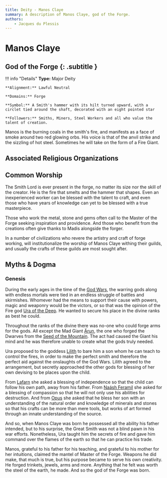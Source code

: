 ```yaml
---
title: Deity - Manos Claye
summary: A description of Manos Claye, god of the Forge.
authors:
    - Jacques du Plessis
---
```

# Manos Claye
## God of the Forge {: .subtitle }

!!! info "Details"
    **Type:** Major Deity

    **Alignment:** Lawful Neutral

    **Domains:** Forge

    **Symbol:** A Smith's hammer with its hilt turned upward, with a circlet tied around the shaft, decorated with an eight pointed star

    **Followers:** Smiths, Miners, Steel Workers and all who value the talent of creation.

Manos is the burning coals in the smith's fire, and manifests as a face of smoke around two red glowing orbs. His voice is that of the anvil strike and the sizzling of hot steel. Sometimes he will take on the form of a Fire Giant.

## Associated Religious Organizations

## Common Worship
The Smith Lord is ever present in the forge, no matter its size nor the skill of the creator.  He is the fire that smelts and the hammer that shapes.  Even an inexperienced worker can be blessed with the talent to craft, and even those who have years of knowledge can yet to be blessed with a true masterpiece.

Those who work the metal, stone and gems often call to the Master of the Forge seeking inspiration and providence.  And those who benefit from the creations often give thanks to Madis alongside the forger.

In a number of civilizations who revere the artistry and craft of forge working, will institutionalize the worship of Manos Claye withing their guilds, and usually the crafts of these guilds are most sought after.

## Myths & Dogma
### Genesis
During the early ages in the time of the [God Wars](/history/ages/times_of_turmoil#the-god-ears), the warring gods along with endless mortals were tied in an endless struggle of battles and skirmishes. Whomever had the means to support their cause with powers, magic and weaponry would be the victors, or so that was the opinion of the Fire god [Ura of the Deep](/religion/deities/ura).  He wanted to secure his place in the divine ranks as best he could.

Throughout the ranks of the divine there was no-one who could forge arms for the gods.  All except the Mad Giant [Ärun](/history/myths/creation_dwarves), the one who forged the Dwarves from the [Seed of the Mountain](/history/myths/seeds_of_life#the-seed-of-the-mountain).  The act had caused the Giant his mind and he was therefore unable to create what the gods truly needed.

Ura proposed to the goddess [Lilith](/religion/deities/lilith) to bare him a son whom he can teach to control the fires, in order to make the perfect smith and therefore the perfect aid against the onslaughts of the God Wars.  Lilith agreed to the arrangement, but secretly approached the other gods for blessing of her own devising to be places upon the child.

From [Lafarn](/religion/deities/lafarn) she asked a blessing of independence so that the child can follow his own path, away from his father. From [Naásh Feramil](/religion/deities/naash_feramil)  she asked for a blessing of compassion so that he will not only use his abilities for destruction.  And from [Opus](/religion/deities/opus) she asked that he bless her son with an understanding of the natural order and knowledge of minerals and stones so that his crafts can be more than mere tools, but works of art formed through an innate understanding of the source.

And so, when Manos Claye was born he possessed all the ability his father intended, but to his surprise, the Great Smith was not a blind pawn in his war efforts.  Nonetheless, Ura taught him the secrets of fire and gave him command over the flames of the earth so that he can practice his trade.

Manos, grateful to his father for his teaching, and grateful to his mother for her intuitions, claimed the mantel of Master of the Forge. Weapons he did make, that much is true, but his purpose became to serve his own creativity.  He forged trinkets, jewels, arms and more.  Anything that he felt was worth the steel of the earth, he made.  And so the god of the Forge was born.
